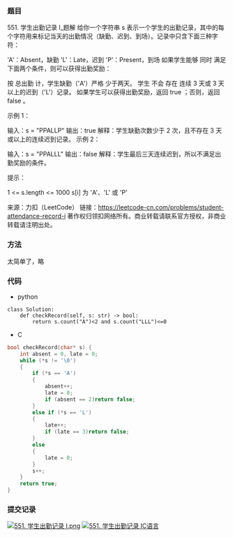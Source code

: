 ### 题目
551\. 学生出勤记录 I_题解
给你一个字符串 s 表示一个学生的出勤记录，其中的每个字符用来标记当天的出勤情况（缺勤、迟到、到场）。记录中只含下面三种字符：

'A'：Absent，缺勤
'L'：Late，迟到
'P'：Present，到场
如果学生能够 同时 满足下面两个条件，则可以获得出勤奖励：

按 总出勤 计，学生缺勤（'A'）严格 少于两天。
学生 不会 存在 连续 3 天或 3 天以上的迟到（'L'）记录。
如果学生可以获得出勤奖励，返回 true ；否则，返回 false 。

 

示例 1：

输入：s = "PPALLP"
输出：true
解释：学生缺勤次数少于 2 次，且不存在 3 天或以上的连续迟到记录。
示例 2：

输入：s = "PPALLL"
输出：false
解释：学生最后三天连续迟到，所以不满足出勤奖励的条件。


提示：

1 <= s.length <= 1000
s[i] 为 'A'、'L' 或 'P'

来源：力扣（LeetCode）
链接：https://leetcode-cn.com/problems/student-attendance-record-i
著作权归领扣网络所有。商业转载请联系官方授权，非商业转载请注明出处。

### 方法
太简单了，略

### 代码
+ python
```pyhotn
class Solution:
    def checkRecord(self, s: str) -> bool:
        return s.count("A")<2 and s.count("LLL")<=0
```
+ C
~~~C
bool checkRecord(char* s) {
	int absent = 0, late = 0;
	while (*s != '\0')
	{
		if (*s == 'A')
		{
			absent++;
			late = 0;
			if (absent == 2)return false;
		}
		else if (*s == 'L')
		{
			late++;
			if (late == 3)return false;
		}
		else
		{
			late = 0;
		}
		s++;
	}
	return true;
}
~~~

### 提交记录
[![551. 学生出勤记录 I.png](https://z3.ax1x.com/2021/08/17/f4KPi9.png)](https://imgtu.com/i/f4KPi9)
[![551. 学生出勤记录 IC语言](https://z3.ax1x.com/2021/08/17/f4h6TP.jpg)](https://imgtu.com/i/f4h6TP)